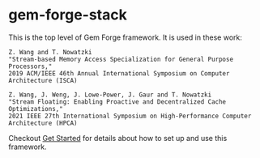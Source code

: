 # gem-forge-stack

This is the top level of Gem Forge framework. It is used in these work:

```
Z. Wang and T. Nowatzki
"Stream-based Memory Access Specialization for General Purpose Processors,"
2019 ACM/IEEE 46th Annual International Symposium on Computer Architecture (ISCA)

Z. Wang, J. Weng, J. Lowe-Power, J. Gaur and T. Nowatzki
"Stream Floating: Enabling Proactive and Decentralized Cache Optimizations,"
2021 IEEE 27th International Symposium on High-Performance Computer Architecture (HPCA)
```

Checkout [Get Started](https://github.com/PolyArch/gem-forge-framework/wiki/Get-Started!) for details about how to set up and use this framework. 
